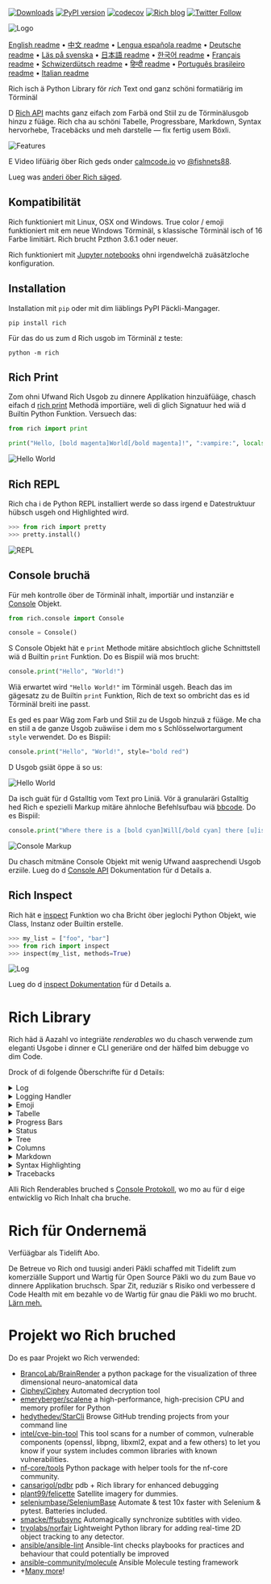 [![Downloads](https://pepy.tech/badge/rich/month)](https://pepy.tech/project/rich)
[![PyPI version](https://badge.fury.io/py/rich.svg)](https://badge.fury.io/py/rich)
[![codecov](https://codecov.io/gh/willmcgugan/rich/branch/master/graph/badge.svg)](https://codecov.io/gh/willmcgugan/rich)
[![Rich blog](https://img.shields.io/badge/blog-rich%20news-yellowgreen)](https://www.willmcgugan.com/tag/rich/)
[![Twitter Follow](https://img.shields.io/twitter/follow/willmcgugan.svg?style=social)](https://twitter.com/willmcgugan)

![Logo](https://github.com/willmcgugan/rich/raw/master/imgs/logo.svg)

[English readme](https://github.com/willmcgugan/rich/blob/master/README.md)
 • [中文 readme](https://github.com/willmcgugan/rich/blob/master/README.cn.md)
 • [Lengua española readme](https://github.com/willmcgugan/rich/blob/master/README.es.md)
 • [Deutsche readme](https://github.com/willmcgugan/rich/blob/master/README.de.md)
 • [Läs på svenska](https://github.com/willmcgugan/rich/blob/master/README.sv.md)
 • [日本語 readme](https://github.com/willmcgugan/rich/blob/master/README.ja.md)
 • [한국어 readme](https://github.com/willmcgugan/rich/blob/master/README.kr.md)
 • [Français readme](https://github.com/willmcgugan/rich/blob/master/README.fr.md)
 • [Schwizerdütsch readme](https://github.com/willmcgugan/rich/blob/master/README.de-ch.md)
 • [हिन्दी readme](https://github.com/willmcgugan/rich/blob/master/README.hi.md)
 • [Português brasileiro readme](https://github.com/willmcgugan/rich/blob/master/README.pt-br.md)
 • [Italian readme](https://github.com/willmcgugan/rich/blob/master/README.it.md)

Rich isch ä Python Library för _rich_ Text ond ganz schöni formatiärig im Törminäl

D [Rich API](https://rich.readthedocs.io/en/latest/) machts ganz eifach zom Farbä ond Stiil zu de Törminälusgob hinzu z füäge. Rich cha au schöni Tabelle, Progressbare, Markdown, Syntax hervorhebe, Tracebäcks und meh darstelle — fix fertig usem Böxli.

![Features](https://github.com/willmcgugan/rich/raw/master/imgs/features.png)

E Video Iifüärig öber Rich geds onder [calmcode.io](https://calmcode.io/rich/introduction.html) vo [@fishnets88](https://twitter.com/fishnets88).

Lueg was [anderi öber Rich säged](https://www.willmcgugan.com/blog/pages/post/rich-tweets/).

## Kompatibilität

Rich funktioniert mit Linux, OSX ond Windows. True color / emoji funktioniert mit em neue Windows Törminäl, s klassische Törminäl isch of 16 Farbe limitiärt. Rich brucht Pzthon 3.6.1 oder neuer.

Rich funktioniert mit [Jupyter notebooks](https://jupyter.org/) ohni irgendwelchä zuäsätzloche konfiguration.

## Installation

Installation mit `pip` oder mit dim liäblings PyPI Päckli-Mangager.

```
pip install rich
```

Für das do us zum d Rich usgob im Törminäl z teste:

```
python -m rich
```

## Rich Print

Zom ohni Ufwand Rich Usgob zu dinnere Applikation hinzuäfüäge, chasch eifach d [rich print](https://rich.readthedocs.io/en/latest/introduction.html#quick-start) Methodä importiäre, weli di glich Signatuur hed wiä d Builtin Python Funktion. Versuech das:

```python
from rich import print

print("Hello, [bold magenta]World[/bold magenta]!", ":vampire:", locals())
```

![Hello World](https://github.com/willmcgugan/rich/raw/master/imgs/print.png)

## Rich REPL

Rich cha i de Python REPL installiert werde so dass irgend e Datestruktuur hübsch usgeh ond Highlighted wird.

```python
>>> from rich import pretty
>>> pretty.install()
```

![REPL](https://github.com/willmcgugan/rich/raw/master/imgs/repl.png)

## Console bruchä

Für meh kontrolle öber de Törminäl inhalt, importiär und instanziär e [Console](https://rich.readthedocs.io/en/latest/reference/console.html#rich.console.Console) Objekt. 

```python
from rich.console import Console

console = Console()
```

S Console Objekt hät e `print` Methode mitäre absichtloch gliche Schnittstell wiä d Builtin `print` Funktion. Do es Bispiil wiä mos brucht:

```python
console.print("Hello", "World!")
```

Wiä erwartet wird `"Hello World!"` im Törminäl usgeh. Beach das im gägesatz zu de Builtin `print` Funktion, Rich de text so ombricht das es id Törminäl breiti ine passt.

Es ged es paar Wäg zom Farb und Stiil zu de Usgob hinzuä z füäge. Me cha en stiil a de ganze Usgob zuäwiise i dem mo s Schlösselwortargument `style` verwendet. Do es Bispiil:

```python
console.print("Hello", "World!", style="bold red")
```

D Usgob gsiät öppe ä so us:

![Hello World](https://github.com/willmcgugan/rich/raw/master/imgs/hello_world.png)

Da isch guät für d Gstalltig vom Text pro Liniä. Vör ä granularäri Gstalltig hed Rich e spezielli Markup mitäre ähnloche Befehlsufbau wiä [bbcode](https://en.wikipedia.org/wiki/BBCode). Do es Bispiil:

```python
console.print("Where there is a [bold cyan]Will[/bold cyan] there [u]is[/u] a [i]way[/i].")
```

![Console Markup](https://github.com/willmcgugan/rich/raw/master/imgs/where_there_is_a_will.png)

Du chasch mitmäne Console Objekt mit wenig Ufwand aasprechendi Usgob erziile. Lueg do d [Console API](https://rich.readthedocs.io/en/latest/console.html) Dokumentation für d Details a.

## Rich Inspect

Rich hät e [inspect](https://rich.readthedocs.io/en/latest/reference/init.html?highlight=inspect#rich.inspect) Funktion wo cha Bricht öber jeglochi Python Objekt, wie Class, Instanz oder Builtin erstelle.

```python
>>> my_list = ["foo", "bar"]
>>> from rich import inspect
>>> inspect(my_list, methods=True)
```

![Log](https://github.com/willmcgugan/rich/raw/master/imgs/inspect.png)

Lueg do d [inspect Dokumentation](https://rich.readthedocs.io/en/latest/reference/init.html#rich.inspect) für d Details a.

# Rich Library

Rich häd ä Aazahl vo integriäte _renderables_ wo du chasch verwende zum eleganti Usgobe i dinner e CLI generiäre ond der hälfed bim debugge vo dim Code.

Drock of di folgende Öberschrifte für d Details:

<details>
<summary>Log</summary>

S Console Objekt hät e `log()` Methode wo verglichbar zu de `print()` Schnittstell isch aber zuäsätzloch no e Spaltä för di aktuäll Zitt und d Datai mit de Zille wo de Ufruäf macht us git. Standartmässig tuät Rich es Syntax Highlighting für Python Strukturä sowiä repr Text machä. Went e Collection (wiä zum Bispiil dict oder list) loggsch wird Rich das hübsch Usgeh so dass es i de verfüägbari Platz ine passt. Do es Bispiil für e paar vo dene Funktionä.

```python
from rich.console import Console
console = Console()

test_data = [
    {"jsonrpc": "2.0", "method": "sum", "params": [None, 1, 2, 4, False, True], "id": "1",},
    {"jsonrpc": "2.0", "method": "notify_hello", "params": [7]},
    {"jsonrpc": "2.0", "method": "subtract", "params": [42, 23], "id": "2"},
]

def test_log():
    enabled = False
    context = {
        "foo": "bar",
    }
    movies = ["Deadpool", "Rise of the Skywalker"]
    console.log("Hello from", console, "!")
    console.log(test_data, log_locals=True)


test_log()
```

Das do obe gid di folgend Usgob:

![Log](https://github.com/willmcgugan/rich/raw/master/imgs/log.png)

Beachte s Argument `log_locals` wo innere Tabelle di lokalä Variable us gid zur Zitt wo d Methodä ufgruäfä worde isch.

D log Methodä cha zum is Törminäl inne z Logge für langläbige Applikationä wie Server brucht werde isch aber au fürs Debuggä ganz e netti Hilf.

</details>
<details>
<summary>Logging Handler</summary>

Du chasch au d Builtin [Handler Class](https://rich.readthedocs.io/en/latest/logging.html) verwende zum d Usgob vom Python logging Module z formatiäre und iifärbe. Do es Bispiil vo de Usgob:

![Logging](https://github.com/willmcgugan/rich/raw/master/imgs/logging.png)

</details>

<details>
<summary>Emoji</summary>

Zom e Emoji i de Konsoleusgob iizfüäge tuä de name züschet zwei Doppelpünkt. Do es Bispiil:

```python
>>> console.print(":smiley: :vampire: :pile_of_poo: :thumbs_up: :raccoon:")
😃 🧛 💩 👍 🦝
```

Bitte verwend diä Funktion gschiid.

</details>

<details>
<summary>Tabelle</summary>

Rich cha flexiibäl [Tabelle](https://rich.readthedocs.io/en/latest/tables.html) mit Boxä us Unicodezeiche generiäre. Es gid e Viilzahl vo Formatiärigsoptionä für Ränder, Stiil, Zelleusrichtig ond so witter.

![table movie](https://github.com/willmcgugan/rich/raw/master/imgs/table_movie.gif)

D Animation obe isch mit [table_movie.py](https://github.com/willmcgugan/rich/blob/master/examples/table_movie.py) us em Bispiil Ordner erstellt worde.

Do es eifachs Tabelle Bispiil:

```python
from rich.console import Console
from rich.table import Table

console = Console()

table = Table(show_header=True, header_style="bold magenta")
table.add_column("Date", style="dim", width=12)
table.add_column("Title")
table.add_column("Production Budget", justify="right")
table.add_column("Box Office", justify="right")
table.add_row(
    "Dec 20, 2019", "Star Wars: The Rise of Skywalker", "$275,000,000", "$375,126,118"
)
table.add_row(
    "May 25, 2018",
    "[red]Solo[/red]: A Star Wars Story",
    "$275,000,000",
    "$393,151,347",
)
table.add_row(
    "Dec 15, 2017",
    "Star Wars Ep. VIII: The Last Jedi",
    "$262,000,000",
    "[bold]$1,332,539,889[/bold]",
)

console.print(table)
```

Das gid di folgend Usgob:

![table](https://github.com/willmcgugan/rich/raw/master/imgs/table.png)

Beacht das d Konsole Markup glich wie bi `print()` ond `log()` generiärt wird. Ond zwor cha alles wo vo Rich generiert werde cha au im Chopf / Zille iigfüägt werde (sogar anderi Tabellene).

D Klass `Table` isch gschiid gnuäg yum d Spaltebreite am verfüägbare Platz im Törminäl aazpasse und de Text gegäbenefalls umzbreche. Do isch s gliche Bispiil mit em Törminäl chlinner als d Tabelle vo obe:

![table2](https://github.com/willmcgugan/rich/raw/master/imgs/table2.png)

</details>

<details>
<summary>Progress Bars</summary>

Rich cha meereri flackerfreii [Progress](https://rich.readthedocs.io/en/latest/progress.html) Bars darstelle zum langläbigi Tasks verfolgä.

Zur eifache Benutzig irgend e Sequenz id `track` Funktion ine packe und über s Resultat iteriäre. Do es Bispiil:

```python
from rich.progress import track

for step in track(range(100)):
    do_step(step)
```

Es isch nöd vill schwiriger zum mehräri Progress Bars hinzuä zfüäge. Do es Bispiil us de Doku:

![progress](https://github.com/willmcgugan/rich/raw/master/imgs/progress.gif)

D Spaltä cha so konfiguriärt werde das alli gwünschte Details aazeigt werded. D Built-in Spalte beinhaltät Prozentsatz, Dateigrössi, Dateigschwindikeit ond öbrigi Zitt. Do isch e andos Bispiil wo en laufände Download zeigt:

![progress](https://github.com/willmcgugan/rich/raw/master/imgs/downloader.gif)

Zums selber usprobiäre lueg [examples/downloader.py](https://github.com/willmcgugan/rich/blob/master/examples/downloader.py) a, wo cha glichzittig mehräri URLs abelade und de Fortschritt aazeige.

</details>

<details>
<summary>Status</summary>

För Situatione wos schwär isch zum de Fortschritt z berechne, chasch d [status](https://rich.readthedocs.io/en/latest/reference/console.html#rich.console.Console.status) Methode verwende wo en 'spinner' animiärt und e Nochricht darstellt. D Animation haltet di nöd ab d Konsole witter normal z bruche. Do es Bispiil:

```python
from time import sleep
from rich.console import Console

console = Console()
tasks = [f"task {n}" for n in range(1, 11)]

with console.status("[bold green]Working on tasks...") as status:
    while tasks:
        task = tasks.pop(0)
        sleep(1)
        console.log(f"{task} complete")
```

Das gid di folgendi Usgob im Törminäl.

![status](https://github.com/willmcgugan/rich/raw/master/imgs/status.gif)

D Spinner Animatione sind vo [cli-spinners](https://www.npmjs.com/package/cli-spinners) usglehnt. Du chasch en speziifischä Spinner mit em `spinner` Parameter uswähle. Start de folgend Befehl zom die verfüägbare Wert z gsiä:

```
python -m rich.spinner
```

De Befehlt obe generiärt di folgändi Usgob im Törminäl:

![spinners](https://github.com/willmcgugan/rich/raw/master/imgs/spinners.gif)

</details>

<details>
<summary>Tree</summary>

Rich cha en [tree](https://rich.readthedocs.io/en/latest/tree.html) mit Hilfsliniä generiäre. En Tree isch ideal zom darstelle vo Dateistruktuure oder anderi hirarchischi Date.

S Label vom Tree cha en eifache Text or alles andere wo Rich cha rendere. Start das Folgendi für e Demonstation:

```
python -m rich.tree
```

Das generiärt di folgend Usgob:

![markdown](https://github.com/willmcgugan/rich/raw/master/imgs/tree.png)

Lueg s Bispiil Script [tree.py](https://github.com/willmcgugan/rich/blob/master/examples/tree.py) für e Darstellig vo irgend eim Ordner als Tree, glich wie de Linux Befehl `tree`.

</details>

<details>
<summary>Columns</summary>

Rich can render content in neat [columns](https://rich.readthedocs.io/en/latest/columns.html) with equal or optimal width. Here's a very basic clone of the (MacOS / Linux) `ls` command which displays a directory listing in columns:

```python
import os
import sys

from rich import print
from rich.columns import Columns

directory = os.listdir(sys.argv[1])
print(Columns(directory))
```

De folgend Screenshot isch d Usgob vom [columns example](https://github.com/willmcgugan/rich/blob/master/examples/columns.py) Bispiil, wo Date vonnere API hollt ond in Colums darstellt:

![columns](https://github.com/willmcgugan/rich/raw/master/imgs/columns.png)

</details>

<details>
<summary>Markdown</summary>

Rich cha [markdown](https://rich.readthedocs.io/en/latest/markdown.html) übersetze ond leistet vernünftigi Ärbät bim formatiärige is Törminäl z übersetze.

Zum Markdonw z übersetze importier d Klass `Markdown` und instanzier es mitem Markdown Text. Nocher gid mos uf de Konsolä us. Do es Bispiil:

```python
from rich.console import Console
from rich.markdown import Markdown

console = Console()
with open("README.md") as readme:
    markdown = Markdown(readme.read())
console.print(markdown)
```

Das wird d Usgob ungefär wie s Folgende geh:

![markdown](https://github.com/willmcgugan/rich/raw/master/imgs/markdown.png)

</details>

<details>
<summary>Syntax Highlighting</summary>

Rich brucht d [pygments](https://pygments.org/) Library für d [Syntax Highlighting](https://rich.readthedocs.io/en/latest/syntax.html). S Bruche isch ähnloch zum Markdown übersetze; instanziär e `Syntax` Objekt ond gibs uf de Konsolä us. Do es Bispiil:

```python
from rich.console import Console
from rich.syntax import Syntax

my_code = '''
def iter_first_last(values: Iterable[T]) -> Iterable[Tuple[bool, bool, T]]:
    """Iterate and generate a tuple with a flag for first and last value."""
    iter_values = iter(values)
    try:
        previous_value = next(iter_values)
    except StopIteration:
        return
    first = True
    for value in iter_values:
        yield first, False, previous_value
        first = False
        previous_value = value
    yield first, True, previous_value
'''
syntax = Syntax(my_code, "python", theme="monokai", line_numbers=True)
console = Console()
console.print(syntax)
```

Das wird d Usgob ungefär wie s Folgende geh:

![syntax](https://github.com/willmcgugan/rich/raw/master/imgs/syntax.png)

</details>

<details>
<summary>Tracebacks</summary>

Rich cha [wunderschöni Tracebacks](https://rich.readthedocs.io/en/latest/traceback.html) generiäre wo eifach zum läse sind und meh Code als de standart Python Traceback darstellt. Du chasch Rich als default Traceback Handler setzä ond alli nöd abfangene Exceptions werded mit Rich dargstellt.

So gsiets ungefär ufemen OSX (ähnloch uf Linux) us:

![traceback](https://github.com/willmcgugan/rich/raw/master/imgs/traceback.png)

</details>

Alli Rich Renderables bruched s [Console Protokoll](https://rich.readthedocs.io/en/latest/protocol.html), wo mo au für d eige entwicklig vo Rich Inhalt cha bruche.

# Rich für Ondernemä

Verfüägbar als Tidelift Abo.

De Betreue vo Rich ond tuusigi anderi Päkli schaffed mit Tidelift zum komerziälle Support und Wartig für Open Source Päkli wo du zum Baue vo dinnere Applikation bruchsch. Spar Zit, reduziär s Risiko ond verbessere d Code Health mit em bezahle vo de Wartig für gnau die Päkli wo mo brucht. [Lärn meh.](https://tidelift.com/subscription/pkg/pypi-rich?utm_source=pypi-rich&utm_medium=referral&utm_campaign=enterprise&utm_term=repo)

# Projekt wo Rich bruched

Do es paar Projekt wo Rich verwended:

- [BrancoLab/BrainRender](https://github.com/BrancoLab/BrainRender)
  a python package for the visualization of three dimensional neuro-anatomical data
- [Ciphey/Ciphey](https://github.com/Ciphey/Ciphey)
  Automated decryption tool
- [emeryberger/scalene](https://github.com/emeryberger/scalene)
  a high-performance, high-precision CPU and memory profiler for Python
- [hedythedev/StarCli](https://github.com/hedythedev/starcli)
  Browse GitHub trending projects from your command line
- [intel/cve-bin-tool](https://github.com/intel/cve-bin-tool)
  This tool scans for a number of common, vulnerable components (openssl, libpng, libxml2, expat and a few others) to let you know if your system includes common libraries with known vulnerabilities.
- [nf-core/tools](https://github.com/nf-core/tools)
  Python package with helper tools for the nf-core community.
- [cansarigol/pdbr](https://github.com/cansarigol/pdbr)
  pdb + Rich library for enhanced debugging
- [plant99/felicette](https://github.com/plant99/felicette)
  Satellite imagery for dummies.
- [seleniumbase/SeleniumBase](https://github.com/seleniumbase/SeleniumBase)
  Automate & test 10x faster with Selenium & pytest. Batteries included.
- [smacke/ffsubsync](https://github.com/smacke/ffsubsync)
  Automagically synchronize subtitles with video.
- [tryolabs/norfair](https://github.com/tryolabs/norfair)
  Lightweight Python library for adding real-time 2D object tracking to any detector.
- [ansible/ansible-lint](https://github.com/ansible/ansible-lint) Ansible-lint checks playbooks for practices and behaviour that could potentially be improved
- [ansible-community/molecule](https://github.com/ansible-community/molecule) Ansible Molecule testing framework
- +[Many more](https://github.com/willmcgugan/rich/network/dependents)!

<!-- This is a test, no need to translate -->
